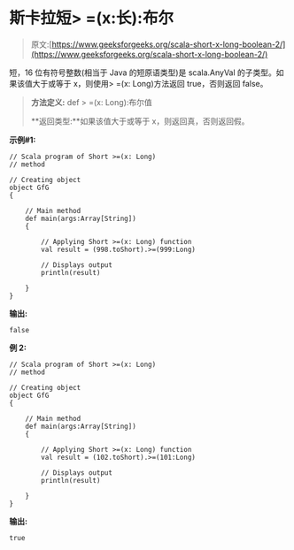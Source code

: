 # 斯卡拉短> =(x:长):布尔

> 原文:[https://www.geeksforgeeks.org/scala-short-x-long-boolean-2/](https://www.geeksforgeeks.org/scala-short-x-long-boolean-2/)

短，16 位有符号整数(相当于 Java 的短原语类型)是 scala.AnyVal 的子类型。如果该值大于或等于 x，则使用> =(x: Long)方法返回 true，否则返回 false。

> **方法定义:** def > =(x: Long):布尔值
> 
> **返回类型:**如果该值大于或等于 x，则返回真，否则返回假。

**示例#1:**

```
// Scala program of Short >=(x: Long) 
// method 

// Creating object 
object GfG 
{ 

    // Main method 
    def main(args:Array[String]) 
    { 

        // Applying Short >=(x: Long) function 
        val result = (998.toShort).>=(999:Long)

        // Displays output 
        println(result) 

    } 
} 
```

**输出:**

```
false

```

**例 2:**

```
// Scala program of Short >=(x: Long) 
// method 

// Creating object 
object GfG 
{ 

    // Main method 
    def main(args:Array[String]) 
    { 

        // Applying Short >=(x: Long) function 
        val result = (102.toShort).>=(101:Long)

        // Displays output 
        println(result) 

    } 
} 
```

**输出:**

```
true

```